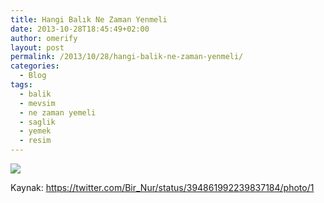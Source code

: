 ```yaml
---
title: Hangi Balık Ne Zaman Yenmeli
date: 2013-10-28T18:45:49+02:00
author: omerify
layout: post
permalink: /2013/10/28/hangi-balik-ne-zaman-yenmeli/
categories:
  - Blog
tags:
  - balik
  - mevsim
  - ne zaman yemeli
  - saglik
  - yemek
  - resim
---
```


![](https://storage.googleapis.com/omerify/uploads/2021/01/balik-yeme-ne-zaman-yenir.png) 

Kaynak: <a href="https://twitter.com/Bir_Nur/status/394861992239837184/photo/1" target="_blank" rel="noreferrer noopener nofollow">https://twitter.com/Bir_Nur/status/394861992239837184/photo/1</a>